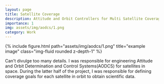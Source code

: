 ```yaml
---
layout: page
title: Satellite Coverage
description: Attitude and Orbit Controllers for Multi Satellite Coverage at Thales
importance: 1
img: assets/img/aodcs/1.png
category: Work
---
```



<div class="row">
    <div class="col-sm mt-3 mt-md-0">
        {% include figure.html path="assets/img/aodcs/1.png" title="example image" class="img-fluid rounded z-depth-1" %}
    </div>
</div>



Can't divulge too many details. I was responsible for engineering Attitude and Orbit Determination and Control Systems(AODCS) for satellites in space.
During the latter half of the project, I was responsible for defining coverage goals for each satellite in orbit to obtain scientific data.
